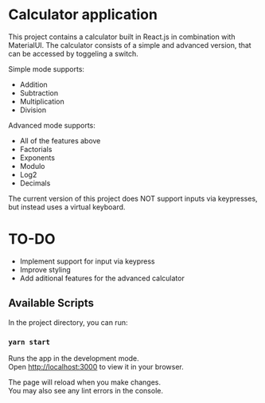 # Calculator application

This project contains a calculator built in React.js in combination with MaterialUI. The calculator consists of a simple and advanced version, that can be accessed by toggeling a switch. 

Simple mode supports:
- Addition
- Subtraction
- Multiplication
- Division

Advanced mode supports: 
- All of the features above
- Factorials
- Exponents
- Modulo
- Log2
- Decimals

The current version of this project does NOT support inputs via keypresses, but instead uses a virtual keyboard.

# TO-DO

- Implement support for input via keypress
- Improve styling
- Add aditional features for the advanced calculator

## Available Scripts

In the project directory, you can run:

### `yarn start`

Runs the app in the development mode.\
Open [http://localhost:3000](http://localhost:3000) to view it in your browser.

The page will reload when you make changes.\
You may also see any lint errors in the console.